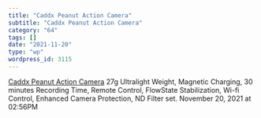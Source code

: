 ```yaml
---
title: "Caddx Peanut Action Camera"
subtitle: "Caddx Peanut Action Camera"
category: "64"
tags: []
date: "2021-11-20"
type: "wp"
wordpress_id: 3115
---
```

[ Caddx Peanut Action Camera](https://caddxfpv.com/products/caddx-peanut-action-camera?aff=17)
 27g Ultralight Weight, Magnetic Charging, 30 minutes Recording Time, Remote Control, FlowState Stabilization, Wi-fi Control, Enhanced Camera Protection, ND Filter set.
November 20, 2021 at 02:56PM